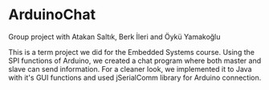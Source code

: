 # ArduinoChat
Group project with Atakan Saltık, Berk İleri and Öykü Yamakoğlu

This is a term project we did for the Embedded Systems course.
Using the SPI functions of Arduino, we created a chat program where both master and slave can send information. 
For a cleaner look, we implemented it to Java with it's GUI functions and used jSerialComm library for Arduino connection. 
